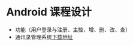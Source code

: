 # Android 课程设计




* 功能（用户登录与注册、主控，增、删、改、查）
* 通讯录管理系统[下载地址](https://raw.githubusercontent.com/liuzhaozhuo/Contacts/master/app/app-release.apk)
